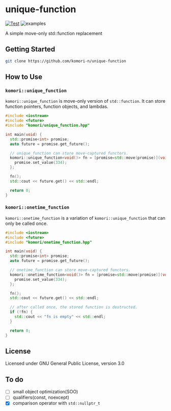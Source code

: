 # unique-function

[![Test](https://github.com/komori-n/unique-function/actions/workflows/test.yml/badge.svg)](https://github.com/komori-n/unique-function/actions/workflows/test.yml)
![examples](https://github.com/komori-n/unique-function/workflows/examples/badge.svg)

A simple move-only std::function replacement

## Getting Started

```sh
git clone https://github.com/komori-n/unique-function
```

## How to Use

### `komori::unique_function`

`komori::unique_function` is move-only version of `std::function`.
It can store function pointers, function objects, and lambdas.

```cpp
#include <iostream>
#include <future>
#include "komori/unique_function.hpp"

int main(void) {
  std::promise<int> promise;
  auto future = promise.get_future();

  // unique_function can store move-captured functors.
  komori::unique_function<void()> fn = [promise=std::move(promise)](void) mutable {
    promise.set_value(334);
  };

  fn();
  std::cout << future.get() << std::endl;

  return 0;
}
```

### `komori::onetime_function`

`komori::onetime_function` is a variation of `komori::unique_function` that can only be called once.

```cpp
#include <iostream>
#include <future>
#include "komori/onetime_function.hpp"

int main(void) {
  std::promise<int> promise;
  auto future = promise.get_future();

  // onetime_function can store move-captured functors.
  komori::onetime_function<void()> fn = [promise=std::move(promise)](void) mutable {
    promise.set_value(334);
  };

  fn();
  std::cout << future.get() << std::endl;

  // after called once, the stored function is destructed.
  if (!fn) {
    std::cout << "fn is empty" << std::endl;
  }

  return 0;
}
```

## License

Licensed under GNU General Public License, version 3.0

## To do

- [ ] small object optimization(SOO)
- [ ] qualifiers(const, noexcept)
- [x] comparison operator with `std::nullptr_t`
